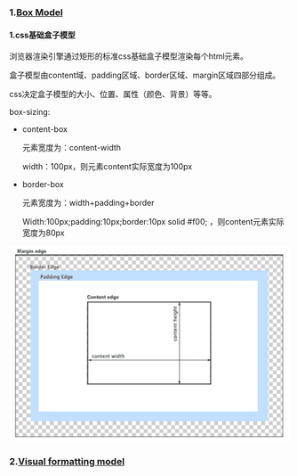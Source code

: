 ### 1.[Box Model](https://developer.mozilla.org/en-US/docs/Web/CSS/CSS_Box_Model/Introduction_to_the_CSS_box_model)

#### 1.css基础盒子模型

浏览器渲染引擎通过矩形的标准css基础盒子模型渲染每个html元素。

盒子模型由content域、padding区域、border区域、margin区域四部分组成。

css决定盒子模型的大小、位置、属性（颜色、背景）等等。



box-sizing:

- content-box

  元素宽度为：content-width

  width：100px，则元素content实际宽度为100px

- border-box

  元素宽度为：width+padding+border

  Width:100px;padding:10px;border:10px solid #f00; ，则content元素实际宽度为80px

![image-20200901143524455](../../../../image/image-20200901143524455.png)

### 2.[Visual formatting model](https://developer.mozilla.org/en-US/docs/Web/CSS/Visual_formatting_model)